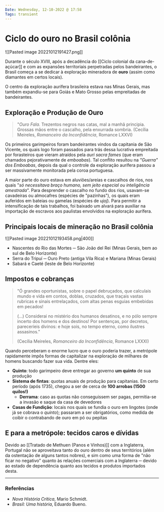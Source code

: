 ```yaml
---
Date: Wednesday, 12-10-2022 @ 17:58
Tags: transient
---
```

# Ciclo do ouro no Brasil colônia
![[Pasted image 20221012191427.png]]

Durante o século XVIII, após a decadência do [[Ciclo colonial da cana-de-açúcar]] e com as expansões territoriais perpetradas pelos bandeirantes, o Brasil começa a se dedicar à exploração mineradora de **ouro** (assim como diamantes em certos locais). 

O centro da exploração aurífera brasileira estava nas Minas Gerais, mas também expandiu-se para Goiás e Mato Grosso pelas empreitadas de bandeirantes.

## Exploração e Produção de Ouro
> "*Ouro Fala.*
> Trezentos negros nas catas,
> mal a manhã principia.
> Grossas mãos entre o cascalho,
> pela enxurrada sombria.
> (Cecília Meireles, *Romanceiro da Inconfidência*, Romance LXXVI)

Os primeiros garimpeiros foram bandeirantes vindos da capitania de São Vicente, os quais logo foram passados para trás dessa lucrativa empreitada por forasteiros que vieram atraídos pela *auri sacra fames* (que eram chamados pejorativamente de *emboabas*). Tal conflito resultou na *"Guerra" dos Emboabas*, depois da qual o controle da exploração aurífera passou a ser massivamente monitorada pela coroa portuguesa.

A maior parte do ouro estava em aluviões/areias e cascalhos de rios, nos quais "*só necessitava braço humano, sem jeito especial ou inteligência amestrada*". Para desprender o cascalho no fundo dos rios, usavam-se cavadeiras ou almocafres (espécies de "pazinhas"), os quais eram auferidos em bateias ou gamelas (espécies de *ujoj*). Para permitir a intensificação de tais trabalhos, foi baixado um alvará para auxiliar na importação de escravos aos paulistas envolvidos na exploração aurífera. 

## Principais locais de mineração no Brasil colônia
![[Pasted image 20221012193458.png|400]]
- Nascentes do Rio das Mortes ─ São João del Rei (Minas Gerais, bem ao sul de Belo Horizonte)
- Serra do Tripuí ─ Ouro Preto (antiga Vila Rica) e Mariana (Minas Gerais)
- Sabará e Caeté (leste de Belo Horizonte)

## Impostos e cobranças
> "Ó grandes oportunistas,
> sobre o papel debruçados,
> que calculais mundo e vida
> em contos, doblas, cruzados,
> que traçais vastas rubricas
> e sinais entrelaçados,
> com altas penas esguias
> embebidas em pecados!
> 
> (...) Considerai no mistério
> dos humanos desatinos,
> e no pólo sempre incerto
> dos homens e dos destinos!
> Por sentenças, por decretos,
> pareceríeis divinos:
> e hoje sois, no tempo eterno,
> como ilustres assasinos."
> 
> (Cecília Meireles, *Romanceiro da Inconfidência*, Romance LXXXI)

Quando perceberam o enorme lucro que o ouro poderia trazer, a metrópole rapidamente impôs formas de capitalizar na exploração de milhares de homens buscando fazer sua vida. Dentre eles:
- **Quinto**: todo garimpeiro deve entregar ao governo **um quinto** de sua produção
- **Sistema de fintas**: quotas anuais de produção para capitanias. Em certo período (após 1735), chegou a ser de cerca de **100 arrobas (1500 quilos!)**
	- **Derrama**: caso as quotas não conseguissem ser pagas, permitia-se a invasão e saque da casa de devedores
- **Casas de Fundição**: locais nos quais se fundia o ouro em lingotes (onde já se cobrava o *quinto*); passaram a ser obrigatórios, como medida de coibir o contrabando de ouro em pó ou pepitas

## E para a metrópole: tecidos caros e dívidas
Devido ao [[Tratado de Methuen (Panos e Vinhos)]] com a Inglaterra, Portugal não se aproveitava tanto do ouro dentro de seus territórios (além da ostentação de alguns tantos nobres), e sim como uma forma de "não ficar no negativo" quanto às relações comerciais com a Inglaterra ─ devido ao estado de dependência quanto aos tecidos e produtos importados desta.  

---
### Referências
- *Nova História Crítica*, Mario Schmidt.
- *Brasil: Uma história*, Eduardo Bueno.